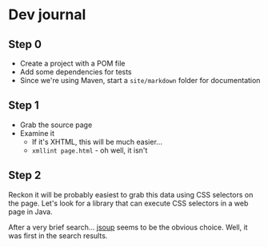 # Dev journal

## Step 0

* Create a project with a POM file
* Add some dependencies for tests
* Since we're using Maven, start a `site/markdown` folder for documentation

## Step 1

* Grab the source page
* Examine it
  * If it's XHTML, this will be much easier...
  * `xmllint page.html` - oh well, it isn't

## Step 2

Reckon it will be probably easiest to grab this data using CSS selectors on the page.
Let's look for a library that can execute CSS selectors in a web page in Java.

After a very brief search... [jsoup](https://jsoup.org) seems to be the obvious choice. Well, it was
first in the search results.


  